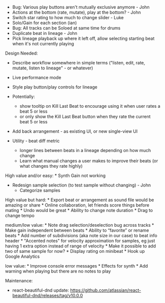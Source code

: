 * Bug: Various play buttons aren't mutually exclusive anymore - John
* Actions at the bottom (rate, mutate), play at the bottom? - John
* Switch star rating to how much to change slider - Luke
* Solo/Gain for each section (ian)
* Bug: All tracks can be Soloed at same time for drums
* Duplicate beat in lineage - John
* Pick lineage playback up where it left off, allow selecting starting beat when it's not currently playing

Design Needed:
* Describe workflow somewhere in simple terms ("listen, edit, rate, mutate, listen to lineage" - or whatever)


* Live performance mode
* Style play button/play controls for lineage
  
* Potentially:
  * show tooltip on Kill Last Beat to encourage using it when user rates a beat 5 or less
  * or only show the Kill Last Beat button when they rate the current beat 5 or less

* Add back arrangement - as existing UI, or new single-view UI
* Utility - beat diff metric
    * longer lines between beats in a lineage depending on how much change
    * Learn what manual changes a user makes to improve their beats (or what changes they rate highly)


High value and/or easy:
    * Synth Gain not working

* Redesign sample selection (to test sample without changing) - John
    * Categorize samples

High value but hard:
    * Export beat or arrangement as sound file would be amazing or share
    * Online collaboration, let friends score things before mating
    * Undo would be great
    * Ability to change note duration
    * Drag to change tempo

medium/low value:
    * Note drag selection/deselection bug across tracks
    * Make gain independent between beats
    * Ability to “favorite” or rename beats
    * Add number of subdivisions (aka note size in our case) to beat info header
    * "Accented notes" for velocity approximation for samples, eg just having 1 extra option instead of range of velocity
        * Make it possible to add two of same sample for now?
    * Display rating on minibeat
    * Hook up Google Analytics

low value:
    * Improve console error messages
    * Effects for synth
    * Add warning when playing but there are no notes to play


Maintenance:
* react-beautiful-dnd update: https://github.com/atlassian/react-beautiful-dnd/releases/tag/v10.0.0
